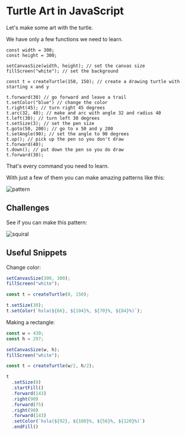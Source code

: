# Turtle Art in JavaScript

Let's make some art with the turtle.

We have only a few functions we need to learn.

```
const width = 300;
const height = 300;

setCanvasSize(width, height); // set the canvas size
fillScreen("white"); // set the background

const t = createTurtle(150, 150); // create a drawing turtle with starting x and y

t.forward(30) // go forward and leave a trail
t.setColor("blue") // change the color
t.right(45); // turn right 45 degrees
t.arc(32, 40); // make and arc with angle 32 and radius 40
t.left(30); // turn left 30 degrees
t.setSize(3); // set the pen size
t.goto(50, 200); // go to x 50 and y 200
t.setAngle(90); // set the angle to 90 degrees
t.up(); // pick up the pen so you don't draw
t.forward(40);
t.down(); // put down the pen so you do draw
t.forward(30);

```

That's every command you need to learn.

With just a few of them you can make amazing patterns like this:

![pattern](https://cloud-kqt6eg66r-hack-club-bot.vercel.app/0screen_shot_2022-02-24_at_10.20.46_am.png)

## Challenges

See if you can make this pattern:

![squiral](https://cloud-iv130nu4p-hack-club-bot.vercel.app/0screen_shot_2022-02-24_at_10.23.00_am.png)


## Useful Snippets

Change color:

```js
setCanvasSize(300, 300);
fillScreen("white");

const t = createTurtle(0, 150);

t.setSize(30);
t.setColor(`hsla(${66}, ${104}%, ${70}%, ${84}%)`);
```

Making a rectangle:
```js
const w = 430;
const h = 297;

setCanvasSize(w, h);
fillScreen("white");

const t = createTurtle(w/2, h/2);

t
  .setSize(0)
  .startFill()
  .forward(143)
  .right(90)
  .forward(75)
  .right(90)
  .forward(143)
  .setColor(`hsla(${92}, ${100}%, ${56}%, ${120}%)`)
  .endFill()
```

